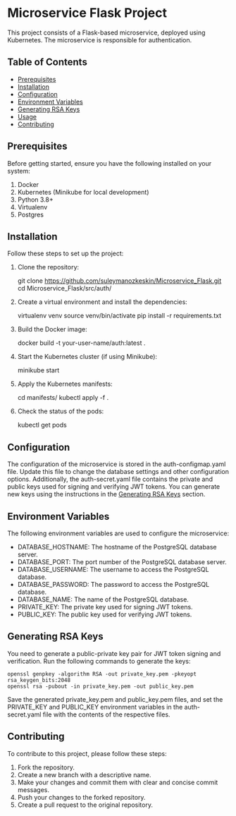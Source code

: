 # Microservice Flask Project

This project consists of a Flask-based microservice, deployed using Kubernetes. The microservice is responsible for authentication.

## Table of Contents

- [Prerequisites](#prerequisites)
- [Installation](#installation)
- [Configuration](#configuration)
- [Environment Variables](#environment-variables)
- [Generating RSA Keys](#generating-rsa-keys)
- [Usage](#usage)
- [Contributing](#contributing)

## Prerequisites

Before getting started, ensure you have the following installed on your system:

1. Docker
2. Kubernetes (Minikube for local development)
3. Python 3.8+
4. Virtualenv
5. Postgres

## Installation

Follow these steps to set up the project:

1. Clone the repository:

   git clone <https://github.com/suleymanozkeskin/Microservice_Flask.git>
   cd Microservice_Flask/src/auth/

2. Create a virtual environment and install the dependencies:

   virtualenv venv
   source venv/bin/activate
   pip install -r requirements.txt

3. Build the Docker image:

   docker build -t your-user-name/auth:latest .

4. Start the Kubernetes cluster (if using Minikube):

    minikube start

5. Apply the Kubernetes manifests:

    cd manifests/
    kubectl apply -f .

6. Check the status of the pods:

    kubectl get pods

## Configuration

The configuration of the microservice is stored in the auth-configmap.yaml file. Update this file to change the database settings and other configuration options.
Additionally, the auth-secret.yaml file contains the private and public keys used for signing and verifying JWT tokens. You can generate new keys using the instructions in the [Generating RSA Keys](#generating-rsa-keys) section.

## Environment Variables

The following environment variables are used to configure the microservice:

- DATABASE_HOSTNAME: The hostname of the PostgreSQL database server.
- DATABASE_PORT: The port number of the PostgreSQL database server.
- DATABASE_USERNAME: The username to access the PostgreSQL database.
- DATABASE_PASSWORD: The password to access the PostgreSQL database.
- DATABASE_NAME: The name of the PostgreSQL database.
- PRIVATE_KEY: The private key used for signing JWT tokens.
- PUBLIC_KEY: The public key used for verifying JWT tokens.

## Generating RSA Keys

You need to generate a public-private key pair for JWT token signing and verification. Run the following commands to generate the keys:

    openssl genpkey -algorithm RSA -out private_key.pem -pkeyopt rsa_keygen_bits:2048
    openssl rsa -pubout -in private_key.pem -out public_key.pem

Save the generated private_key.pem and public_key.pem files, and set the PRIVATE_KEY and PUBLIC_KEY environment variables in the auth-secret.yaml file with the contents of the respective files.

## Contributing

To contribute to this project, please follow these steps:

1. Fork the repository.
2. Create a new branch with a descriptive name.
3. Make your changes and commit them with clear and concise commit messages.
4. Push your changes to the forked repository.
5. Create a pull request to the original repository.
